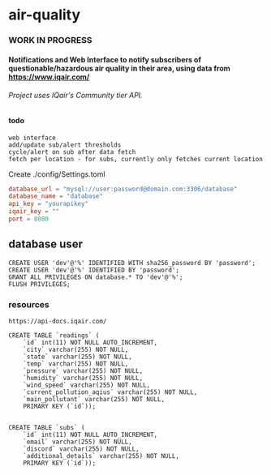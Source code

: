 # air-quality
### WORK IN PROGRESS
#### Notifications and Web Interface to notify subscribers of questionable/hazardous air quality in their area, using data from https://www.iqair.com/
###### Project uses IQair's Community tier API.

#### todo
    web interface
    add/update sub/alert thresholds
    cycle/alert on sub after data fetch
    fetch per location - for subs, currently only fetches current location


Create ./config/Settings.toml
```toml
database_url = "mysql://user:password@domain.com:3306/database"
database_name = "database"
api_key = "yourapikey"
iqair_key = ""
port = 8080
```


## database user
    CREATE USER 'dev'@'%' IDENTIFIED WITH sha256_password BY 'password';
    CREATE USER 'dev'@'%' IDENTIFIED BY 'password';
    GRANT ALL PRIVILEGES ON database.* TO 'dev'@'%';
    FLUSH PRIVILEGES;



### resources
    https://api-docs.iqair.com/




```mysql
CREATE TABLE `readings` (
    `id` int(11) NOT NULL AUTO_INCREMENT,
    `city` varchar(255) NOT NULL,
    `state` varchar(255) NOT NULL,
    `temp` varchar(255) NOT NULL,
    `pressure` varchar(255) NOT NULL,
    `humidity` varchar(255) NOT NULL,
    `wind_speed` varchar(255) NOT NULL,
    `current_pollution_aqius` varchar(255) NOT NULL,
    `main_pollutant` varchar(255) NOT NULL,
    PRIMARY KEY (`id`));


CREATE TABLE `subs` (
    `id` int(11) NOT NULL AUTO_INCREMENT,
    `email` varchar(255) NOT NULL,
    `discord` varchar(255) NOT NULL,
    `additional_details` varchar(255) NOT NULL,
    PRIMARY KEY (`id`));
```
